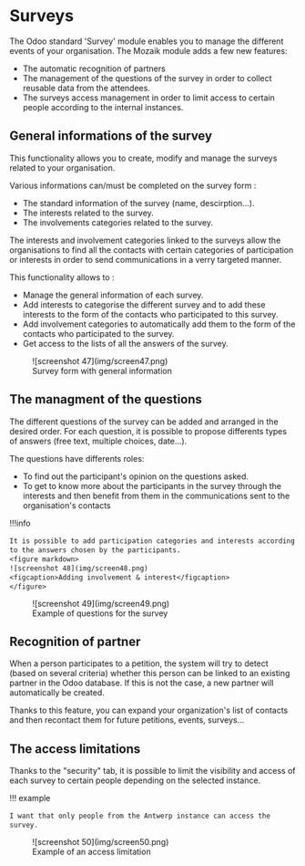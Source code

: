 # Surveys

The Odoo standard 'Survey' module enables you to manage the different events of your organisation. The Mozaik module adds a few new features:

- The automatic recognition of partners
- The management of the questions of the survey in order to collect reusable data from the attendees.
- The surveys access management in order to limit access to certain people according to the internal instances.

## General informations of the survey

This functionality allows you to create, modify and manage the surveys related to your organisation.

Various informations can/must be completed on the survey form :

- The standard information of the survey (name, descirption...).
- The interests related to the survey.
- The involvements categories related to the survey.

The interests and involvement categories linked to the surveys allow the organisations to find all the contacts with certain categories of participation or interests in order to send communications in a verry targeted manner.

This functionality allows to :

- Manage the general information of each survey.
- Add interests to categorise the different survey and to add these interests to the form of the contacts who participated to this survey.
- Add involvement categories to automatically add them to the form of the contacts who participated to the survey.
- Get access to the lists of all the answers of the survey.

<figure markdown>
![screenshot 47](img/screen47.png)
<figcaption>Survey form with general information</figcaption>
</figure>

## The managment of the questions

The different questions of the survey can be added and arranged in the desired order. For each question, it is possible to propose differents types of answers (free text, multiple choices, date...).

The questions have differents roles:
    
- To find out the participant's opinion on the questions asked.
- To get to know more about the participants in the survey through the interests and then benefit from them in the communications sent to the organisation's contacts 

!!!info 

    It is possible to add participation categories and interests according to the answers chosen by the participants. 
    <figure markdown>
    ![screenshot 48](img/screen48.png)
    <figcaption>Adding involvement & interest</figcaption>
    </figure>

<figure markdown>
![screenshot 49](img/screen49.png)
<figcaption>Example of questions for the survey</figcaption>
</figure>

## Recognition of partner


When a person participates to a petition, the system will try to detect (based on several criteria) whether this person can be linked to an existing partner in the Odoo database. If this is not the case, a new partner will automatically be created.

Thanks to this feature, you can expand your organization's list of contacts and then recontact them for future petitions, events, surveys...

## The access limitations

Thanks to the "security" tab, it is possible to limit the visibility and access of each survey to certain people depending on the selected instance. 

!!! example 

    I want that only people from the Antwerp instance can access the survey.

<figure markdown>
![screenshot 50](img/screen50.png)
<figcaption>Example of an access limitation</figcaption>
</figure>

